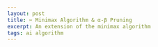 ```yaml
---
layout: post
title: ✂️ Minimax Algorithm & α-β Pruning
excerpt: An extension of the minimax algorithm
tags: ai algorithm
---
```

